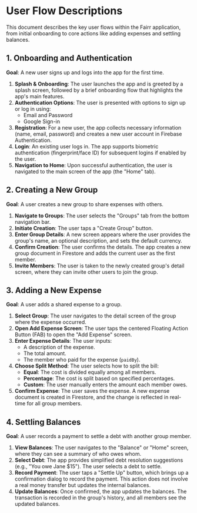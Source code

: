 # User Flow Descriptions

This document describes the key user flows within the Fairr application, from initial onboarding to core actions like adding expenses and settling balances.

## 1. Onboarding and Authentication

**Goal**: A new user signs up and logs into the app for the first time.

1.  **Splash & Onboarding**: The user launches the app and is greeted by a splash screen, followed by a brief onboarding flow that highlights the app's main features.
2.  **Authentication Options**: The user is presented with options to sign up or log in using:
    - Email and Password
    - Google Sign-in
3.  **Registration**: For a new user, the app collects necessary information (name, email, password) and creates a new user account in Firebase Authentication.
4.  **Login**: An existing user logs in. The app supports biometric authentication (fingerprint/face ID) for subsequent logins if enabled by the user.
5.  **Navigation to Home**: Upon successful authentication, the user is navigated to the main screen of the app (the "Home" tab).

## 2. Creating a New Group

**Goal**: A user creates a new group to share expenses with others.

1.  **Navigate to Groups**: The user selects the "Groups" tab from the bottom navigation bar.
2.  **Initiate Creation**: The user taps a "Create Group" button.
3.  **Enter Group Details**: A new screen appears where the user provides the group's name, an optional description, and sets the default currency.
4.  **Confirm Creation**: The user confirms the details. The app creates a new group document in Firestore and adds the current user as the first member.
5.  **Invite Members**: The user is taken to the newly created group's detail screen, where they can invite other users to join the group.

## 3. Adding a New Expense

**Goal**: A user adds a shared expense to a group.

1.  **Select Group**: The user navigates to the detail screen of the group where the expense occurred.
2.  **Open Add Expense Screen**: The user taps the centered Floating Action Button (FAB) to open the "Add Expense" screen.
3.  **Enter Expense Details**: The user inputs:
    - A description of the expense.
    - The total amount.
    - The member who paid for the expense (`paidBy`).
4.  **Choose Split Method**: The user selects how to split the bill:
    - **Equal**: The cost is divided equally among all members.
    - **Percentage**: The cost is split based on specified percentages.
    - **Custom**: The user manually enters the amount each member owes.
5.  **Confirm Expense**: The user saves the expense. A new expense document is created in Firestore, and the change is reflected in real-time for all group members.

## 4. Settling Balances

**Goal**: A user records a payment to settle a debt with another group member.

1.  **View Balances**: The user navigates to the "Balance" or "Home" screen, where they can see a summary of who owes whom.
2.  **Select Debt**: The app provides simplified debt resolution suggestions (e.g., "You owe Jane $15"). The user selects a debt to settle.
3.  **Record Payment**: The user taps a "Settle Up" button, which brings up a confirmation dialog to record the payment. This action does not involve a real money transfer but updates the internal balances.
4.  **Update Balances**: Once confirmed, the app updates the balances. The transaction is recorded in the group's history, and all members see the updated balances.
